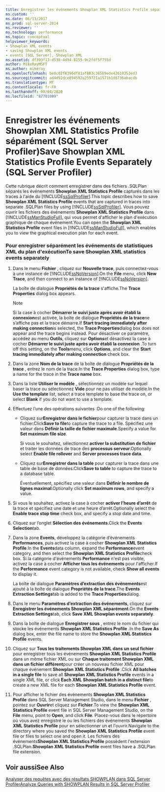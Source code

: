 ```yaml
---
title: Enregistrer les événements Showplan XML Statistics Profile séparément (SQL Server Profiler) | Microsoft Docs
ms.custom: ''
ms.date: 06/13/2017
ms.prod: sql-server-2014
ms.reviewer: ''
ms.technology: performance
ms.topic: conceptual
helpviewer_keywords:
- Showplan XML events
- saving Showplan XML events
- events [SQL Server], Showplan XML
ms.assetid: df393f13-d538-4d94-8155-9c2fdf5f755d
author: MikeRayMSFT
ms.author: mikeray
ms.openlocfilehash: be0c02f8396df81af803c365b9ede42610353ed3
ms.sourcegitcommit: ad4d92dce894592a259721a1571b1d8736abacdb
ms.translationtype: MT
ms.contentlocale: fr-FR
ms.lasthandoff: 08/04/2020
ms.locfileid: "87701099"
---
```

# <a name="save-showplan-xml-statistics-profile-events-separately-sql-server-profiler"></a><span data-ttu-id="ae35f-102">Enregistrer les événements Showplan XML Statistics Profile séparément (SQL Server Profiler)</span><span class="sxs-lookup"><span data-stu-id="ae35f-102">Save Showplan XML Statistics Profile Events Separately (SQL Server Profiler)</span></span>
  <span data-ttu-id="ae35f-103">Cette rubrique décrit comment enregistrer dans des fichiers .SQLPlan séparés les événements **Showplan XML Statistics Profile** capturés dans les traces à l'aide du [!INCLUDE[ssSqlProfiler](../../includes/sssqlprofiler-md.md)].</span><span class="sxs-lookup"><span data-stu-id="ae35f-103">This topic describes how to save **Showplan XML Statistics Profile** events that are captured in traces into separate .SQLPlan files by using [!INCLUDE[ssSqlProfiler](../../includes/sssqlprofiler-md.md)].</span></span> <span data-ttu-id="ae35f-104">Vous pouvez ouvrir les fichiers des événements **Showplan XML Statistics Profile** dans [!INCLUDE[ssManStudioFull](../../includes/ssmanstudiofull-md.md)], qui vous permet d'afficher le plan d'exécution graphique de chaque événement.</span><span class="sxs-lookup"><span data-stu-id="ae35f-104">You can open the **Showplan XML Statistics Profile** event files in [!INCLUDE[ssManStudioFull](../../includes/ssmanstudiofull-md.md)], which enables you to view the graphical execution plan for each event.</span></span>  
  
### <a name="to-save-showplan-xml-statistics-events-separately"></a><span data-ttu-id="ae35f-105">Pour enregistrer séparément les événements de statistiques XML du plan d'exécution</span><span class="sxs-lookup"><span data-stu-id="ae35f-105">To save Showplan XML statistics events separately</span></span>  
  
1.  <span data-ttu-id="ae35f-106">Dans le menu **Fichier** , cliquez sur **Nouvelle trace**, puis connectez-vous à une instance de [!INCLUDE[ssNoVersion](../../includes/ssnoversion-md.md)].</span><span class="sxs-lookup"><span data-stu-id="ae35f-106">On the **File** menu, click **New Trace**, and then connect to an instance of [!INCLUDE[ssNoVersion](../../includes/ssnoversion-md.md)].</span></span>  
  
     <span data-ttu-id="ae35f-107">La boîte de dialogue **Propriétés de la trace** s'affiche.</span><span class="sxs-lookup"><span data-stu-id="ae35f-107">The **Trace Properties** dialog box appears.</span></span>  
  
    > [!NOTE]  
    >  <span data-ttu-id="ae35f-108">Si la case à cocher **Démarrer le suivi juste après avoir établi la connexion**est activée, la boîte de dialogue **Propriétés de la trace**ne s’affiche pas et la trace démarre.</span><span class="sxs-lookup"><span data-stu-id="ae35f-108">If **Start tracing immediately after making connection**is selected, the **Trace Properties**dialog box does not appear and the trace begins instead.</span></span> <span data-ttu-id="ae35f-109">Pour désactiver ce paramètre, accédez au menu **Outils**, cliquez sur **Options**et désactivez la case à cocher **Démarrer le suivi juste après avoir établi la connexion** .</span><span class="sxs-lookup"><span data-stu-id="ae35f-109">To turn off this setting, on the **Tools**menu, click **Options**, and clear the **Start tracing immediately after making connection** check box.</span></span>  
  
2.  <span data-ttu-id="ae35f-110">Dans la zone **Nom de la trace** de la boîte de dialogue **Propriétés de la trace** , entrez le nom de la trace.</span><span class="sxs-lookup"><span data-stu-id="ae35f-110">In the **Trace Properties** dialog box, type a name for the trace in the **Trace name** box.</span></span>  
  
3.  <span data-ttu-id="ae35f-111">Dans la liste **Utiliser le modèle** , sélectionnez un modèle sur lequel baser la trace ou sélectionnez **Vide** pour ne pas utiliser de modèle.</span><span class="sxs-lookup"><span data-stu-id="ae35f-111">In the **Use the template** list, select a trace template to base the trace on, or select **Blank** if you do not want to use a template.</span></span>  
  
4.  <span data-ttu-id="ae35f-112">Effectuez l’une des opérations suivantes :</span><span class="sxs-lookup"><span data-stu-id="ae35f-112">Do one of the following:</span></span>  
  
    -   <span data-ttu-id="ae35f-113">Cliquez sur**Enregistrer dans le fichier**pour capturer la trace dans un fichier.</span><span class="sxs-lookup"><span data-stu-id="ae35f-113">Click**Save to file**to capture the trace to a file.</span></span> <span data-ttu-id="ae35f-114">Spécifiez une valeur dans **Définir la taille de fichier maximale**.</span><span class="sxs-lookup"><span data-stu-id="ae35f-114">Specify a value for **Set maximum file size**.</span></span>  
  
         <span data-ttu-id="ae35f-115">Si vous le souhaitez, sélectionnez **activer la substitution de fichier** et traiter les données de trace des **processus serveur**.</span><span class="sxs-lookup"><span data-stu-id="ae35f-115">Optionally select **Enable file rollover** and **Server processes trace data**.</span></span>  
  
    -   <span data-ttu-id="ae35f-116">Cliquez sur**Enregistrer dans la table** pour capturer la trace dans une table de base de données.</span><span class="sxs-lookup"><span data-stu-id="ae35f-116">Click**Save to table** to capture the trace to a database table.</span></span>  
  
         <span data-ttu-id="ae35f-117">Éventuellement, spécifiez une valeur dans **Définir le nombre de lignes maximal**.</span><span class="sxs-lookup"><span data-stu-id="ae35f-117">Optionally click **Set maximum rows**, and specify a value.</span></span>  
  
5.  <span data-ttu-id="ae35f-118">Si vous le souhaitez, activez la case à cocher **activer l’heure d’arrêt** de la trace et spécifiez une date et une heure d’arrêt.</span><span class="sxs-lookup"><span data-stu-id="ae35f-118">Optionally select the **Enable trace stop time** check box, and specify a stop date and time.</span></span>  
  
6.  <span data-ttu-id="ae35f-119">Cliquez sur l’onglet **Sélection des événements**.</span><span class="sxs-lookup"><span data-stu-id="ae35f-119">Click the **Events Selection**tab.</span></span>  
  
7.  <span data-ttu-id="ae35f-120">Dans la zone **Events**, développez la catégorie d’événements **Performances**, puis activez la case à cocher **Showplan XML Statistics Profile**.</span><span class="sxs-lookup"><span data-stu-id="ae35f-120">In the **Events**data column, expand the **Performance**event category, and then select the **Showplan XML Statistics Profile**check box.</span></span> <span data-ttu-id="ae35f-121">Si la catégorie d'événements **Performance** n'est pas visible, activez la case à cocher **Afficher tous les événements** pour l'afficher.</span><span class="sxs-lookup"><span data-stu-id="ae35f-121">If the **Performance** event category is not available, check **Show all events** to display it.</span></span>  
  
     <span data-ttu-id="ae35f-122">La boîte de dialogue **Paramètres d’extraction des événements**est ajouté à la boîte de dialogue **Propriétés de la trace**.</span><span class="sxs-lookup"><span data-stu-id="ae35f-122">The **Events Extraction Settings**tab is added to the **Trace Properties**dialog.</span></span>  
  
8.  <span data-ttu-id="ae35f-123">Dans le menu **Paramètres d’extraction des événements**, cliquez sur **Enregistrer les événements Showplan XML séparément**.</span><span class="sxs-lookup"><span data-stu-id="ae35f-123">On the **Events Extraction Settings**tab, click **Save XML Showplan events separately**.</span></span>  
  
9. <span data-ttu-id="ae35f-124">Dans la boîte de dialogue **Enregistrer sous** , entrez le nom du fichier qui stocke les événements **Showplan XML Statistics Profile** .</span><span class="sxs-lookup"><span data-stu-id="ae35f-124">In the **Save As** dialog box, enter the file name to store the **Showplan XML Statistics Profile** events.</span></span>  
  
10. <span data-ttu-id="ae35f-125">Cliquez sur **Tous les traitements Showplan XML dans un seul fichier** pour enregistrer tous les événements **Showplan XML Statistics Profile** dans un même fichier XML ou sur **Chaque traitement Showplan XML dans un fichier différent**pour créer un nouveau fichier XML pour chaque événement **Showplan XML Statistics Profile** .</span><span class="sxs-lookup"><span data-stu-id="ae35f-125">Click **All batches in a single file** to save all **Showplan XML Statistics Profile** events in a single XML file, or click **Each XML Showplan batch in a distinct file**to create a new XML file for each **Showplan XML Statistics Profile** event.</span></span>  
  
11. <span data-ttu-id="ae35f-126">Pour afficher le fichier des événements **Showplan XML Statistics Profile** dans SQL Server Management Studio, dans le menu **Fichier** , pointez sur **Ouvrir**et cliquez sur **Fichier**.</span><span class="sxs-lookup"><span data-stu-id="ae35f-126">To view the **Showplan XML Statistics Profile** event file in SQL Server Management Studio, on the **File** menu, point to **Open**, and click **File**.</span></span> <span data-ttu-id="ae35f-127">Placez-vous dans le répertoire où vous avez enregistré le ou les fichiers des événements **Showplan XML Statistics Profile** pour en sélectionner un et l'ouvrir.</span><span class="sxs-lookup"><span data-stu-id="ae35f-127">Navigate to the directory where you saved the **Showplan XML Statistics Profile** event file or files to select one and open it.</span></span> <span data-ttu-id="ae35f-128">Les fichiers des événements**Showplan XML Statistics Profile** possèdent l'extension .SQLPlan.</span><span class="sxs-lookup"><span data-stu-id="ae35f-128">**Showplan XML Statistics Profile** event files have a .SQLPlan file extension.</span></span>  
  
## <a name="see-also"></a><span data-ttu-id="ae35f-129">Voir aussi</span><span class="sxs-lookup"><span data-stu-id="ae35f-129">See Also</span></span>  
 [<span data-ttu-id="ae35f-130">Analyser des requêtes avec des résultats SHOWPLAN dans SQL Server Profiler</span><span class="sxs-lookup"><span data-stu-id="ae35f-130">Analyze Queries with SHOWPLAN Results in SQL Server Profiler</span></span>](../../tools/sql-server-profiler/analyze-queries-with-showplan-results-in-sql-server-profiler.md)  
  
  
